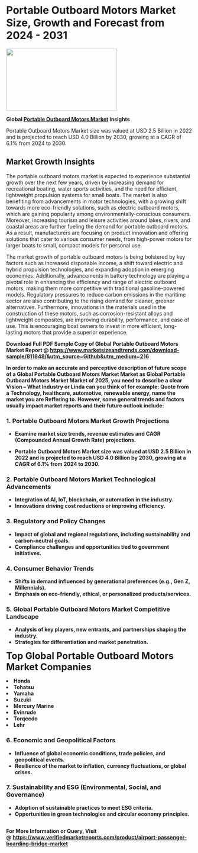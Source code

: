 <H1>Portable Outboard Motors Market Size, Growth and Forecast from 2024 - 2031</H1><img class="aligncenter size-medium wp-image-584254" src="https://thirdeyenews.in/wp-content/uploads/2024/09/Global-Market-Research-300x168.jpeg" alt="" width="300" height="168" /><p><strong>Global&nbsp;<a href="https://www.marketsizeandtrends.com/download-sample/811848/&amp;utm_source=Github&utm_medium=216">Portable Outboard Motors Market</a> Insights</strong></p><p>Portable Outboard Motors Market size was valued at USD 2.5 Billion in 2022 and is projected to reach USD 4.0 Billion by 2030, growing at a CAGR of 6.1% from 2024 to 2030.</p><p><h2>Market Growth Insights</h2> <p>The portable outboard motors market is expected to experience substantial growth over the next few years, driven by increasing demand for recreational boating, water sports activities, and the need for efficient, lightweight propulsion systems for small boats. The market is also benefiting from advancements in motor technologies, with a growing shift towards more eco-friendly solutions, such as electric outboard motors, which are gaining popularity among environmentally-conscious consumers. Moreover, increasing tourism and leisure activities around lakes, rivers, and coastal areas are further fueling the demand for portable outboard motors. As a result, manufacturers are focusing on product innovation and offering solutions that cater to various consumer needs, from high-power motors for larger boats to small, compact models for personal use.</p> <p><strong></strong></p> <p>The market growth of portable outboard motors is being bolstered by key factors such as increased disposable income, a shift toward electric and hybrid propulsion technologies, and expanding adoption in emerging economies. Additionally, advancements in battery technology are playing a pivotal role in enhancing the efficiency and range of electric outboard motors, making them more competitive with traditional gasoline-powered models. Regulatory pressures to reduce carbon emissions in the maritime sector are also contributing to the rising demand for cleaner, greener alternatives. Furthermore, innovations in the materials used in the construction of these motors, such as corrosion-resistant alloys and lightweight composites, are improving durability, performance, and ease of use. This is encouraging boat owners to invest in more efficient, long-lasting motors that provide a superior experience. <p><strong></p><p><span class=""><strong>Download Full PDF Sample Copy of Global Portable Outboard Motors Market Report</strong> @ <a href="https://www.marketsizeandtrends.com/download-sample/811848/&amp;utm_source=Github&utm_medium=216" target="_blank">https://www.marketsizeandtrends.com/download-sample/811848/&amp;utm_source=Github&utm_medium=216</a></span></p><p>In order to make an accurate and perceptive description of future scope of a Global&nbsp;Portable Outboard Motors Market Market as Global&nbsp;Portable Outboard Motors Market Market of 2025, you need to describe a clear Vision &ndash; What Industry or Linda can you think of for example: Quote from a Technology, healthcare, automotive, renewable energy, name the market you are Reffering to. However, some general trends and factors usually impact market reports and their future outlook include:</p><h3>1.&nbsp;<strong>Portable Outboard Motors Market Growth Projections</strong></h3><ul><li>Examine market size trends, revenue estimates and CAGR (Compounded Annual Growth Rate) projections.</li><li><p>Portable Outboard Motors Market size was valued at USD 2.5 Billion in 2022 and is projected to reach USD 4.0 Billion by 2030, growing at a CAGR of 6.1% from 2024 to 2030.</p></li></ul><h3>2.&nbsp;<strong>Portable Outboard Motors Market Technological Advancements</strong></h3><ul><li>Integration of AI, IoT, blockchain, or automation in the industry.</li><li>Innovations driving cost reductions or improving efficiency.</li></ul><h3>3.&nbsp;<strong>Regulatory and Policy Changes</strong></h3><ul><li>Impact of global and regional regulations, including sustainability and carbon-neutral goals.</li><li>Compliance challenges and opportunities tied to government initiatives.</li></ul><h3>4.&nbsp;<strong>Consumer Behavior Trends</strong></h3><ul><li>Shifts in demand influenced by generational preferences (e.g., Gen Z, Millennials).</li><li>Emphasis on eco-friendly, ethical, or personalized products/services.</li></ul><h3>5.&nbsp;<strong>Global Portable Outboard Motors Market Competitive Landscape</strong></h3><ul><li>Analysis of key players, new entrants, and partnerships shaping the industry.</li><li>Strategies for differentiation and market penetration.</li></ul><p data-pm-slice="1 1 []"><span style="color: inherit; font-family: inherit; font-size: 25px;">Top Global Portable Outboard Motors Market Companies</span></p><div class="" data-test-id=""><p><li>Honda</li><li> Tohatsu</li><li> Yamaha</li><li> Suzuki</li><li> Mercury Marine</li><li> Evinrude</li><li> Torqeedo</li><li> Lehr</li></p></div><h3>6.&nbsp;<strong>Economic and Geopolitical Factors</strong></h3><ul><li>Influence of global economic conditions, trade policies, and geopolitical events.</li><li>Resilience of the market to inflation, currency fluctuations, or global crises.</li></ul><h3>7.&nbsp;<strong>Sustainability and ESG (Environmental, Social, and Governance)</strong></h3><ul><li>Adoption of sustainable practices to meet ESG criteria.</li><li>Opportunities in green technologies and circular economy principles.</li></ul><h2><strong style="font-size: 14px;">For More Information or Query, Visit @&nbsp;</strong><a style="background-color: #ffffff; font-size: 14px;" href="https://www.marketsizeandtrends.com/report/portable-outboard-motors-market/" target="_blank">https://www.verifiedmarketreports.com/product/airport-passenger-boarding-bridge-market</a></h2>

